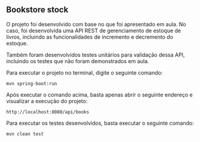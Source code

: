 ## Bookstore stock

O projeto foi desenvolvido com base no que foi apresentado em aula. No caso, foi desenvolvida uma API REST de gerenciamento de estoque de livros, incluindo as funcionalidades de incremento e decremento do estoque.

Também foram desenvolvidos testes unitários para validação dessa API, incluindo os testes que não foram demonstrados em aula.

Para executar o projeto no terminal, digite o seguinte comando:

```shell script
mvn spring-boot:run 
```



Após executar o comando acima, basta apenas abrir o seguinte endereço e visualizar a execução do projeto:

```
http://localhost:8080/api/books
```



Para executar os testes desenvolvidos, basta executar o seguinte comando:

```shell script
mvn clean test
```

